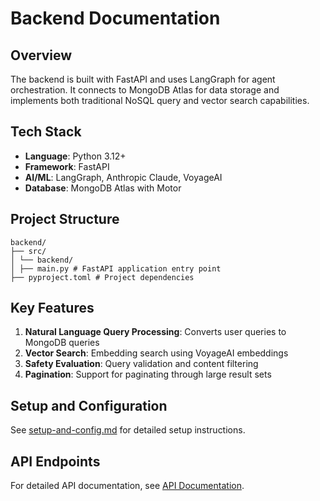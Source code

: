 # Backend Documentation

## Overview

The backend is built with FastAPI and uses LangGraph for agent orchestration. It connects to MongoDB Atlas for data storage and implements both traditional NoSQL query and vector search capabilities.

## Tech Stack

- **Language**: Python 3.12+
- **Framework**: FastAPI
- **AI/ML**: LangGraph, Anthropic Claude, VoyageAI
- **Database**: MongoDB Atlas with Motor

## Project Structure

```
backend/
├── src/
│ └── backend/
│ ├── main.py # FastAPI application entry point
├── pyproject.toml # Project dependencies
```

## Key Features

1. **Natural Language Query Processing**: Converts user queries to MongoDB queries
2. **Vector Search**: Embedding search using VoyageAI embeddings
3. **Safety Evaluation**: Query validation and content filtering
4. **Pagination**: Support for paginating through large result sets

## Setup and Configuration

See [setup-and-config.md](./setup-and-config.md) for detailed setup instructions.

## API Endpoints

For detailed API documentation, see [API Documentation](../api/README.md).
